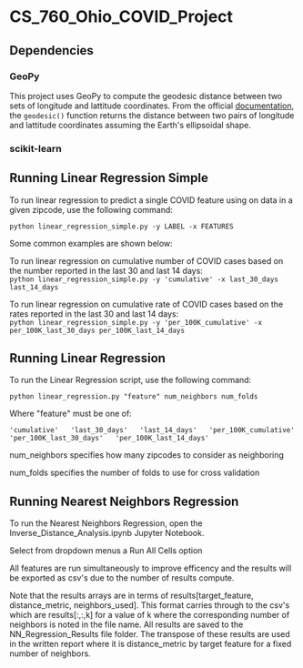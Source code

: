 # CS_760_Ohio_COVID_Project

## Dependencies

### GeoPy

This project uses GeoPy to compute the geodesic distance between two sets of longitude and lattitude coordinates. From the official [documentation](https://geopy.readthedocs.io/en/stable/), the `geodesic()` function returns the distance between two pairs of longitude and lattitude coordinates assuming the Earth's ellipsoidal shape.

### scikit-learn  

## Running Linear Regression Simple

To run linear regression to predict a single COVID feature using on data in a 
given zipcode, use the following command:

`python linear_regression_simple.py -y LABEL -x FEATURES`

Some common examples are shown below: 

To run linear regression on cumulative number of COVID cases based on the number reported in the last 30 and last 14 days:  
`python linear_regression_simple.py -y 'cumulative' -x last_30_days last_14_days`


To run linear regression on cumulative rate of COVID cases based on the rates reported in the last 30 and last 14 days:  
`python linear_regression_simple.py -y 'per_100K_cumulative' -x per_100K_last_30_days per_100K_last_14_days`


## Running Linear Regression

To run the Linear Regression script, use the following command:

`python linear_regression.py "feature" num_neighbors num_folds`

Where "feature" must be one of: 

`
'cumulative'  
'last_30_days'  
'last_14_days'  
'per_100K_cumulative'  
'per_100K_last_30_days'  
'per_100K_last_14_days'  
`

num_neighbors specifies how many zipcodes to consider as neighboring

num_folds specifies the number of folds to use for cross validation

## Running Nearest Neighbors Regression

To run the Nearest Neighbors Regression, open the Inverse_Distance_Analysis.ipynb Jupyter Notebook.

Select from dropdown menus a Run All Cells option

All features are run simultaneously to improve efficency and the results will be exported as csv's due to the number of results compute.

Note that the results arrays are in terms of results[target_feature, distance_metric, neighbors_used].
This format carries through to the csv's which are results[:,:,k] for a value of k where the corresponding number of neighbors is noted in the file name.
All results are saved to the NN_Regression_Results file folder.
The transpose of these results are used in the written report where it is distance_metric by target feature for a fixed number of neighbors.

